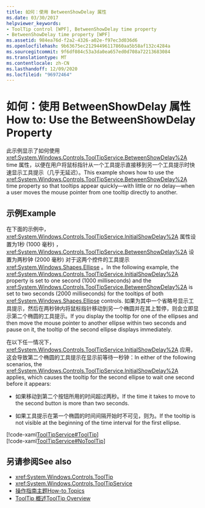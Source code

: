 ```yaml
---
title: 如何：使用 BetweenShowDelay 属性
ms.date: 03/30/2017
helpviewer_keywords:
- ToolTip control [WPF], BetweenShowDelay time property
- BetweenShowDelay time property [WPF]
ms.assetid: 984ea76d-f2a2-4326-a02e-f97ec3d036d6
ms.openlocfilehash: 9b63675ec21294496117860aa5b58af132c4284a
ms.sourcegitcommit: 9f6df084c53a3da0ea657ed0d708a72213683084
ms.translationtype: MT
ms.contentlocale: zh-CN
ms.lasthandoff: 12/09/2020
ms.locfileid: "96972464"
---
```

# <a name="how-to-use-the-betweenshowdelay-property"></a><span data-ttu-id="972cc-102">如何：使用 BetweenShowDelay 属性</span><span class="sxs-lookup"><span data-stu-id="972cc-102">How to: Use the BetweenShowDelay Property</span></span>
<span data-ttu-id="972cc-103">此示例显示了如何使用 <xref:System.Windows.Controls.ToolTipService.BetweenShowDelay%2A> time 属性，以便在用户将鼠标指针从一个工具提示直接移到另一个工具提示时快速显示工具提示（几乎无延迟）。</span><span class="sxs-lookup"><span data-stu-id="972cc-103">This example shows how to use the <xref:System.Windows.Controls.ToolTipService.BetweenShowDelay%2A> time property so that tooltips appear quickly—with little or no delay—when a user moves the mouse pointer from one tooltip directly to another.</span></span>  
  
## <a name="example"></a><span data-ttu-id="972cc-104">示例</span><span class="sxs-lookup"><span data-stu-id="972cc-104">Example</span></span>  
 <span data-ttu-id="972cc-105">在下面的示例中， <xref:System.Windows.Controls.ToolTipService.InitialShowDelay%2A> 属性设置为1秒 (1000 毫秒) ， <xref:System.Windows.Controls.ToolTipService.BetweenShowDelay%2A> 设置为两秒钟 (2000 毫秒) 对于这两个控件的工具提示 <xref:System.Windows.Shapes.Ellipse> 。</span><span class="sxs-lookup"><span data-stu-id="972cc-105">In the following example, the <xref:System.Windows.Controls.ToolTipService.InitialShowDelay%2A> property is set to one second (1000 milliseconds) and the <xref:System.Windows.Controls.ToolTipService.BetweenShowDelay%2A> is set to two seconds (2000 milliseconds) for the tooltips of both <xref:System.Windows.Shapes.Ellipse> controls.</span></span> <span data-ttu-id="972cc-106">如果为其中一个省略号显示工具提示，然后在两秒钟内将鼠标指针移动到另一个椭圆并在其上暂停，则会立即显示第二个椭圆的工具提示。</span><span class="sxs-lookup"><span data-stu-id="972cc-106">If you display the tooltip for one of the ellipses and then move the mouse pointer to another ellipse within two seconds and pause on it, the tooltip of the second ellipse displays immediately.</span></span>  
  
 <span data-ttu-id="972cc-107">在以下任一情况下， <xref:System.Windows.Controls.ToolTipService.InitialShowDelay%2A> 应用，这会导致第二个椭圆的工具提示在显示前等待一秒钟：</span><span class="sxs-lookup"><span data-stu-id="972cc-107">In either of the following scenarios, the <xref:System.Windows.Controls.ToolTipService.InitialShowDelay%2A> applies, which causes the tooltip for the second ellipse to wait one second before it appears:</span></span>  
  
- <span data-ttu-id="972cc-108">如果移动到第二个按钮所用的时间超过两秒。</span><span class="sxs-lookup"><span data-stu-id="972cc-108">If the time it takes to move to the second button is more than two seconds.</span></span>  
  
- <span data-ttu-id="972cc-109">如果工具提示在第一个椭圆的时间间隔开始时不可见，则为。</span><span class="sxs-lookup"><span data-stu-id="972cc-109">If the tooltip is not visible at the beginning of the time interval for the first ellipse.</span></span>  
  
 [!code-xaml[ToolTipService#ToolTip](~/samples/snippets/csharp/VS_Snippets_Wpf/ToolTipService/CSharp/Pane1.xaml#tooltip)]  
[!code-xaml[ToolTipService#NoToolTip](~/samples/snippets/csharp/VS_Snippets_Wpf/ToolTipService/CSharp/Pane1.xaml#notooltip)]  
  
## <a name="see-also"></a><span data-ttu-id="972cc-110">另请参阅</span><span class="sxs-lookup"><span data-stu-id="972cc-110">See also</span></span>

- <xref:System.Windows.Controls.ToolTip>
- <xref:System.Windows.Controls.ToolTipService>
- [<span data-ttu-id="972cc-111">操作指南主题</span><span class="sxs-lookup"><span data-stu-id="972cc-111">How-to Topics</span></span>](tooltip-how-to-topics.md)
- [<span data-ttu-id="972cc-112">ToolTip 概述</span><span class="sxs-lookup"><span data-stu-id="972cc-112">ToolTip Overview</span></span>](tooltip-overview.md)
